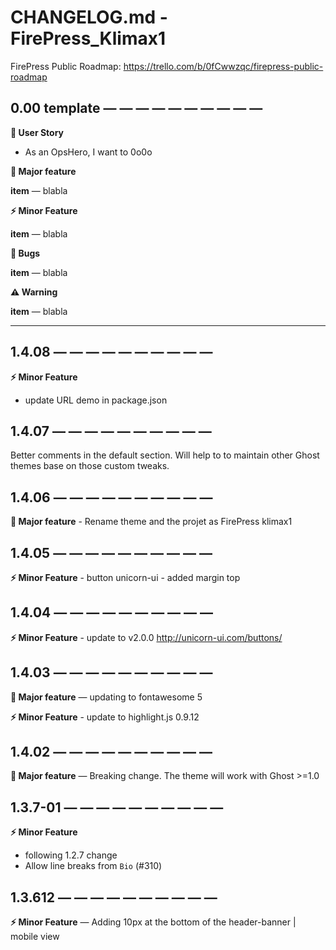 # CHANGELOG.md - FirePress_Klimax1

FirePress Public Roadmap:
https://trello.com/b/0fCwwzqc/firepress-public-roadmap


## 0.00 template — — — — — — — — — —

**🎨 User Story**
- As an OpsHero, I want to 0o0o

**🚀 Major feature**

**item** — blabla

**⚡️ Minor Feature**

**item** — blabla

**🐛 Bugs**

**item** — blabla

**⚠️ Warning**

**item** — blabla

---

## 1.4.08 — — — — — — — — — —
  
**⚡️ Minor Feature**

- update URL demo in package.json

## 1.4.07 — — — — — — — — — —

Better comments in the default section. Will help to to maintain other Ghost themes base on those custom tweaks.

## 1.4.06 — — — — — — — — — —

**🚀 Major feature** - Rename theme and the projet as FirePress klimax1

## 1.4.05 — — — — — — — — — —

**⚡️ Minor Feature**  - button unicorn-ui - added margin top

## 1.4.04 — — — — — — — — — —

**⚡️ Minor Feature**  - update to v2.0.0 http://unicorn-ui.com/buttons/

## 1.4.03 — — — — — — — — — —

**🚀 Major feature** — updating to fontawesome 5

**⚡️ Minor Feature**  - update to highlight.js 0.9.12


## 1.4.02 — — — — — — — — — —

**🚀 Major feature** — Breaking change. The theme will work with Ghost >=1.0

## 1.3.7-01 — — — — — — — — — —

**⚡️ Minor Feature** 
- following 1.2.7 change
- Allow line breaks from `Bio` (#310)

## 1.3.612 — — — — — — — — — —

**⚡️ Minor Feature** — Adding 10px at the bottom of the header-banner | mobile view 


